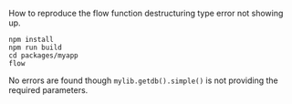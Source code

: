 How to reproduce the flow function destructuring type error not showing up.


```
npm install
npm run build
cd packages/myapp
flow
```

No errors are found though `mylib.getdb().simple()` is not providing the required parameters.

